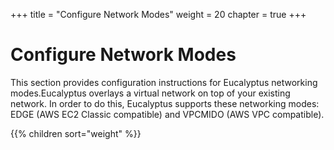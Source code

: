 +++
title = "Configure Network Modes"
weight = 20
chapter = true
+++


# Configure Network Modes
This section provides configuration instructions for Eucalyptus networking modes.Eucalyptus overlays a virtual network on top of your existing network. In order to do this, Eucalyptus supports these networking modes: EDGE (AWS EC2 Classic compatible) and VPCMIDO (AWS VPC compatible). 

{{% children sort="weight" %}}
